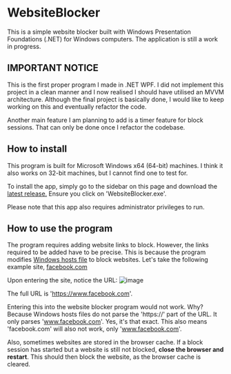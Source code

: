 # WebsiteBlocker

This is a simple website blocker built with Windows Presentation Foundations (.NET) for
Windows computers. The application is still a work in progress.

## IMPORTANT NOTICE

This is the first proper program I made in .NET WPF. I did not implement this project in a
clean manner and I now realised I should have utilised an MVVM architecture. Although the
final project is basically done, I would like to keep working on this and eventually
refactor the code.

Another main feature I am planning to add is a timer feature for block sessions. That can only be
done once I refactor the codebase.

## How to install

This program is built for Microsoft Windows x64 (64-bit) machines. I think it also works
on 32-bit machines, but I cannot find one to test for.

To install the app, simply go to the sidebar on this page and download the [latest release.](https://github.com/ajmel-muadz/WebsiteBlocker/releases/tag/WebsiteBlocker%2Fv1.0)
Ensure you click on 'WebsiteBlocker.exe'.

Please note that this app also requires administrator privileges to run.

## How to use the program

The program requires adding website links to block. However, the links required to be added have to be precise. This is because the program
modifies [Windows hosts file](https://en.wikipedia.org/wiki/Hosts_(file)) to block websites. Let's take the following example site, [facebook.com](https://www.facebook.com/)

Upon entering the site, notice the URL:
![image](https://github.com/user-attachments/assets/fe83c7b3-a2e7-4e0f-8107-51f4fafe9191)

The full URL is 'https://www.facebook.com'.

Entering this into the website blocker program would not work. Why? Because Windows hosts files do not parse the 'https://' part of the URL. It only parses
'www.facebook.com'. Yes, it's that exact. This also means 'facebook.com' will also not work, only 'www.facebook.com'.

Also, sometimes websites are stored in the browser cache. If a block session has started but a website is still not blocked, **close the browser and restart**.
This should then block the website, as the browser cache is cleared.
